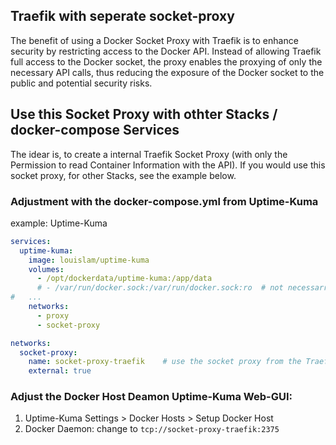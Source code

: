 ## Traefik with seperate socket-proxy
The benefit of using a Docker Socket Proxy with Traefik is to enhance security by restricting access to the Docker API. Instead of allowing Traefik full access to the Docker socket, the proxy enables the proxying of only the necessary API calls, thus reducing the exposure of the Docker socket to the public and potential security risks.

## Use this Socket Proxy with othter Stacks / docker-compose Services
The idear is, to create a internal Traefik Socket Proxy (with only the Permission to read Container Information with the API).
If you would use this socket proxy, for other Stacks, see the example below.

### Adjustment with the docker-compose.yml from Uptime-Kuma
example: Uptime-Kuma

``` docker-compose-uptime.yml
services:
  uptime-kuma:
    image: louislam/uptime-kuma
    volumes:
      - /opt/dockerdata/uptime-kuma:/app/data
      # - /var/run/docker.sock:/var/run/docker.sock:ro  # not necessarry - use the socket-proxy
#   ...
    networks:
      - proxy
      - socket-proxy

networks:
  socket-proxy:
    name: socket-proxy-traefik    # use the socket proxy from the Traefik stack
    external: true

```

### Adjust the Docker Host Deamon Uptime-Kuma Web-GUI:

1. Uptime-Kuma Settings > Docker Hosts > Setup Docker Host
2. Docker Daemon: change to `tcp://socket-proxy-traefik:2375`